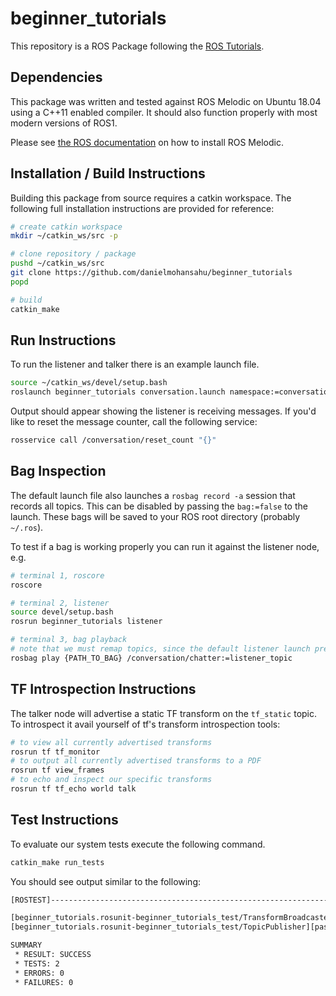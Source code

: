 # beginner_tutorials

This repository is a ROS Package following the [ROS Tutorials](http://wiki.ros.org/ROS/Tutorials).

## Dependencies

This package was written and tested against ROS Melodic on Ubuntu 18.04 using a C++11 enabled compiler.
It should also function properly with most modern versions of ROS1.

Please see [the ROS documentation](http://wiki.ros.org/melodic/Installation) on how to install ROS Melodic.

## Installation / Build Instructions

Building this package from source requires a catkin workspace. The following full installation 
instructions are provided for reference:

```bash
# create catkin workspace
mkdir ~/catkin_ws/src -p

# clone repository / package
pushd ~/catkin_ws/src
git clone https://github.com/danielmohansahu/beginner_tutorials
popd

# build
catkin_make
```

## Run Instructions

To run the listener and talker there is an example launch file.

```bash
source ~/catkin_ws/devel/setup.bash
roslaunch beginner_tutorials conversation.launch namespace:=conversation
```

Output should appear showing the listener is receiving messages. If you'd like to reset the message counter, call the following service:

```bash
rosservice call /conversation/reset_count "{}"
```

## Bag Inspection

The default launch file also launches a `rosbag record -a` session that records all topics. This can be disabled by 
passing the `bag:=false` to the launch. These bags will be saved to your ROS root directory (probably `~/.ros`).

To test if a bag is working properly you can run it against the listener node, e.g.

```bash
# terminal 1, roscore
roscore
```

```bash
# terminal 2, listener
source devel/setup.bash
rosrun beginner_tutorials listener
```

```bash
# terminal 3, bag playback
# note that we must remap topics, since the default listener launch prepends a namespace and modifies the topic
rosbag play {PATH_TO_BAG} /conversation/chatter:=listener_topic
```

## TF Introspection Instructions

The talker node will advertise a static TF transform on the `tf_static` topic. To introspect it avail yourself of tf's transform introspection tools:

```bash
# to view all currently advertised transforms
rosrun tf tf_monitor
# to output all currently advertised transforms to a PDF
rosrun tf view_frames
# to echo and inspect our specific transforms
rosrun tf tf_echo world talk
```

## Test Instructions

To evaluate our system tests execute the following command.

```bash
catkin_make run_tests
```

You should see output similar to the following:
```bash
[ROSTEST]-----------------------------------------------------------------------

[beginner_tutorials.rosunit-beginner_tutorials_test/TransformBroadcaster][passed]
[beginner_tutorials.rosunit-beginner_tutorials_test/TopicPublisher][passed]

SUMMARY
 * RESULT: SUCCESS
 * TESTS: 2
 * ERRORS: 0
 * FAILURES: 0
```